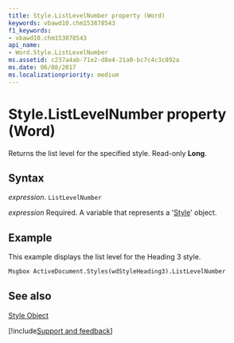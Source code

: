 ```yaml
---
title: Style.ListLevelNumber property (Word)
keywords: vbawd10.chm153878543
f1_keywords:
- vbawd10.chm153878543
api_name:
- Word.Style.ListLevelNumber
ms.assetid: c237a4ab-71e2-d8e4-21a0-bc7c4c3c892a
ms.date: 06/08/2017
ms.localizationpriority: medium
---
```



# Style.ListLevelNumber property (Word)

Returns the list level for the specified style. Read-only **Long**.


## Syntax

_expression_. `ListLevelNumber`

_expression_ Required. A variable that represents a '[Style](Word.Style.md)' object.


## Example

This example displays the list level for the Heading 3 style.


```vb
Msgbox ActiveDocument.Styles(wdStyleHeading3).ListLevelNumber
```


## See also


[Style Object](Word.Style.md)

[!include[Support and feedback](~/includes/feedback-boilerplate.md)]